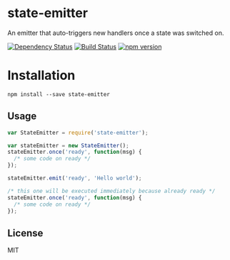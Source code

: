 # state-emitter

An emitter that auto-triggers new handlers once a state was switched on.

[![Dependency Status](https://david-dm.org/zkochan/state-emitter/status.svg?style=flat)](https://david-dm.org/zkochan/state-emitter)
[![Build Status](https://travis-ci.org/zkochan/state-emitter.svg?branch=master)](https://travis-ci.org/zkochan/state-emitter)
[![npm version](https://badge.fury.io/js/state-emitter.svg)](http://badge.fury.io/js/state-emitter)


# Installation

```
npm install --save state-emitter
```


## Usage

```js
var StateEmitter = require('state-emitter');

var stateEmitter = new StateEmitter();
stateEmitter.once('ready', function(msg) {
  /* some code on ready */
});

stateEmitter.emit('ready', 'Hello world');

/* this one will be executed immediately because already ready */
stateEmitter.once('ready', function(msg) {
  /* some code on ready */
});
```


## License

MIT
